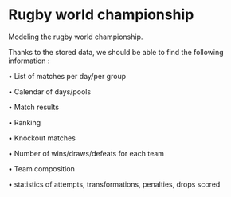 # Rugby world championship
Modeling the rugby world championship.

Thanks to the stored data, we should be able to find the following information :

• List of matches per day/per group

• Calendar of days/pools

• Match results

• Ranking

• Knockout matches

• Number of wins/draws/defeats for each team

• Team composition

• statistics of attempts, transformations, penalties, drops scored
